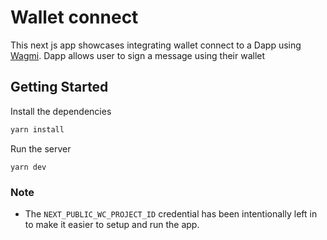 # Wallet connect

This next js app showcases integrating wallet connect to a Dapp using [Wagmi](https://wagmi.sh/). Dapp allows user to sign a message using their wallet

## Getting Started

Install the dependencies

```bash
yarn install
```

Run the server

```
yarn dev
```

### Note

- The `NEXT_PUBLIC_WC_PROJECT_ID` credential has been intentionally left in to make it easier to setup and run the app.
